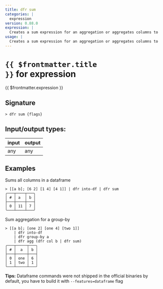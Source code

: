 ```yaml
---
title: dfr sum
categories: |
  expression
version: 0.88.0
expression: |
  Creates a sum expression for an aggregation or aggregates columns to their sum value.
usage: |
  Creates a sum expression for an aggregation or aggregates columns to their sum value.
---
```

<!-- This file is automatically generated. Please edit the command in https://github.com/nushell/nushell instead. -->

# <code>{{ $frontmatter.title }}</code> for expression

<div class='command-title'>{{ $frontmatter.expression }}</div>

## Signature

```> dfr sum {flags} ```


## Input/output types:

| input | output |
| ----- | ------ |
| any   | any    |

## Examples

Sums all columns in a dataframe
```nu
> [[a b]; [6 2] [1 4] [4 1]] | dfr into-df | dfr sum
╭───┬────┬───╮
│ # │ a  │ b │
├───┼────┼───┤
│ 0 │ 11 │ 7 │
╰───┴────┴───╯

```

Sum aggregation for a group-by
```nu
> [[a b]; [one 2] [one 4] [two 1]]
    | dfr into-df
    | dfr group-by a
    | dfr agg (dfr col b | dfr sum)
╭───┬─────┬───╮
│ # │  a  │ b │
├───┼─────┼───┤
│ 0 │ one │ 6 │
│ 1 │ two │ 1 │
╰───┴─────┴───╯

```


**Tips:** Dataframe commands were not shipped in the official binaries by default, you have to build it with `--features=dataframe` flag